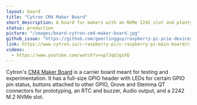 ```yaml
---
layout: board
title: "Cytron CM4 Maker Board"
short_description: A board for makers with an NVMe 2242 slot and plenty of GPIO and Grove and Stemma QT ports.
status: production
picture: "/images/board-cytron-cm4-maker-board.jpg"
github_issue: "https://github.com/geerlingguy/raspberry-pi-pcie-devices/issues/518"
link: https://www.cytron.io/c-raspberry-pi/c-raspberry-pi-main-board/c-raspberry-pi-cm/p-cm4-maker-board-and-kits
videos:
  - https://www.youtube.com/watch?v=xp7JqUJgsXQ
---
```

Cytron's [CM4 Maker Board](https://www.cytron.io/c-raspberry-pi/c-raspberry-pi-main-board/c-raspberry-pi-cm/p-cm4-maker-board-and-kits) is a carrier board meant for testing and experimentation. It has a full-size GPIO header with LEDs for certain GPIO pin status, buttons attached to other GPIO, Grove and Stemma QT connectors for prototyping, an RTC and buzzer, Audio output, and a 2242 M.2 NVMe slot.
